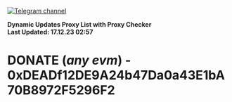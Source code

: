 [![Telegram channel](https://img.shields.io/endpoint?url=https://runkit.io/damiankrawczyk/telegram-badge/branches/master?url=https://t.me/n4z4v0d)](https://t.me/n4z4v0d) 

**Dynamic Updates Proxy List with Proxy Checker**  
**Last Updated: 17.12.23 02:57**

# DONATE (_any evm_) - 0xDEADf12DE9A24b47Da0a43E1bA70B8972F5296F2
